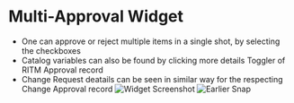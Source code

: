 # Multi-Approval Widget
- One can approve or reject multiple items in a single shot, by selecting the checkboxes
- Catalog variables can also be found by clicking more details Toggler of RITM Approval record
- Change Request deatails can be seen in similar way for the respecting Change Approval record
![Widget Screenshot](/widget_snap2.JPG)
![Earlier Snap](/widget_picture.JPG)